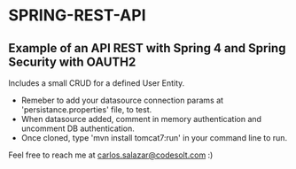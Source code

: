 # SPRING-REST-API
## Example of an API REST with Spring 4 and Spring Security with OAUTH2
Includes a small CRUD for a defined User Entity.

* Remeber to add your datasource connection params at 'persistance.properties' file, to test.
* When datasource added, comment in memory authentication and uncomment DB authentication.
* Once cloned, type 'mvn install tomcat7:run' in your command line to run.

Feel free to reach me at carlos.salazar@codesolt.com :)
